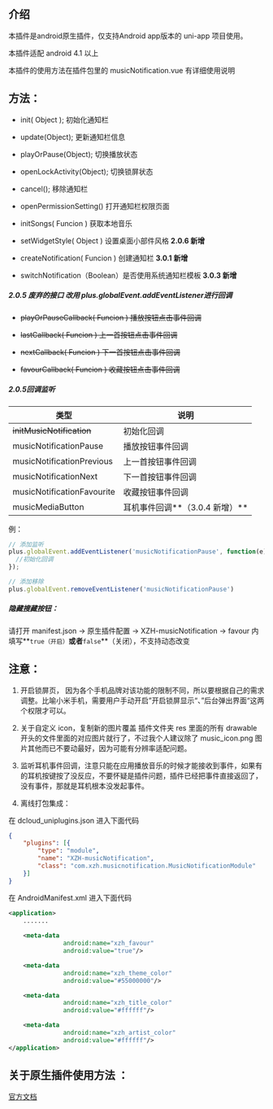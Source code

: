 ## 介绍

本插件是android原生插件，仅支持Android app版本的 uni-app 项目使用。

本插件适配 android 4.1 以上

本插件的使用方法在插件包里的 musicNotification.vue 有详细使用说明

## 方法：

- init( Object ); 初始化通知栏 

- update(Object); 更新通知栏信息

- playOrPause(Object); 切换播放状态

- openLockActivity(Object); 切换锁屏状态

- cancel(); 移除通知栏

- openPermissionSetting()  打开通知栏权限页面

- initSongs( Funcion ) 获取本地音乐

- setWidgetStyle( Object ) 设置桌面小部件风格 **2.0.6 新增**

- createNotification( Funcion ) 创建通知栏 **3.0.1 新增**

- switchNotification（Boolean）是否使用系统通知栏模板 **3.0.3 新增**

  

##### 2.0.5 废弃的接口 改用 plus.globalEvent.addEventListener进行回调

- ~~playOrPauseCallback( Funcion ) 播放按钮点击事件回调~~

- ~~lastCallback( Funcion ) 上一首按钮点击事件回调~~

- ~~nextCallback( Funcion ) 下一首按钮点击事件回调~~

- ~~favourCallback( Funcion ) 收藏按钮点击事件回调~~

##### 2.0.5回调监听

| 类型                       | 说明                           |
| -------------------------- | ------------------------------ |
| ~~initMusicNotification~~  | 初始化回调                     |
| musicNotificationPause     | 播放按钮事件回调               |
| musicNotificationPrevious  | 上一首按钮事件回调             |
| musicNotificationNext      | 下一首按钮事件回调             |
| musicNotificationFavourite | 收藏按钮事件回调               |
| musicMediaButton           | 耳机事件回调**（3.0.4 新增）** |



  例：

  ```javascript
// 添加监听
plus.globalEvent.addEventListener('musicNotificationPause', function(e) {
    //初始化回调
});

// 添加移除
plus.globalEvent.removeEventListener('musicNotificationPause')
  ```

##### 隐藏搜藏按钮：

  请打开 manifest.json -> 原生插件配置 -> XZH-musicNotification -> favour 内填写**`true（开启）`**或者**`false`**（关闭），不支持动态改变

## 注意：

1. 开启锁屏页， 因为各个手机品牌对该功能的限制不同，所以要根据自己的需求调整。比喻小米手机，需要用户手动开启”开启锁屏显示“、”后台弹出界面“这两个权限才可以。

2. 关于自定义 icon，复制新的图片覆盖 插件文件夹 res 里面的所有 drawable 开头的文件里面的对应图片就行了，不过我个人建议除了 music_icon.png 图片其他而已不要动最好，因为可能有分辨率适配问题。
3. 监听耳机事件回调，注意只能在应用播放音乐的时候才能接收到事件，如果有的耳机按键按了没反应，不要怀疑是插件问题，插件已经把事件直接返回了，没有事件，那就是耳机根本没发起事件。
4. 离线打包集成：


在 dcloud_uniplugins.json 进入下面代码

```json
{
    "plugins": [{
        "type": "module",
        "name": "XZH-musicNotification",
        "class": "com.xzh.musicnotification.MusicNotificationModule"
    }]
}
```

在 AndroidManifest.xml 进入下面代码

```xml
<application>
    .......
    
    <meta-data
               android:name="xzh_favour"
               android:value="true"/>

    <meta-data
               android:name="xzh_theme_color"
               android:value="#55000000"/>

    <meta-data
               android:name="xzh_title_color"
               android:value="#ffffff"/>

    <meta-data
               android:name="xzh_artist_color"
               android:value="#ffffff"/>
</application>
```



## 关于原生插件使用方法 ：

[官方文档](https://uniapp.dcloud.io/api/extend/native-plugin)